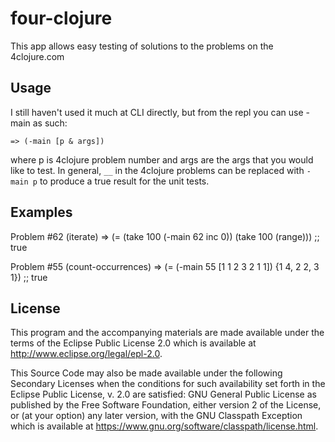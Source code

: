 # four-clojure

This app allows easy testing of solutions to the problems on the 4clojure.com

## Usage

I still haven't used it much at CLI directly, but from the repl you can use -main
as such:

	=> (-main [p & args])

where p is 4clojure problem number and args are the args that you would like to test.
In general, `__` in the 4clojure problems can be replaced with `-main p` to produce
a true result for the unit tests.

## Examples

Problem #62 (iterate)
	=> (= (take 100 (-main 62 inc 0)) (take 100 (range)))
	;; true

Problem #55 (count-occurrences)
	=> (= (-main 55 [1 1 2 3 2 1 1]) {1 4, 2 2, 3 1})
	;; true

## License

This program and the accompanying materials are made available under the
terms of the Eclipse Public License 2.0 which is available at
http://www.eclipse.org/legal/epl-2.0.

This Source Code may also be made available under the following Secondary
Licenses when the conditions for such availability set forth in the Eclipse
Public License, v. 2.0 are satisfied: GNU General Public License as published by
the Free Software Foundation, either version 2 of the License, or (at your
option) any later version, with the GNU Classpath Exception which is available
at https://www.gnu.org/software/classpath/license.html.

